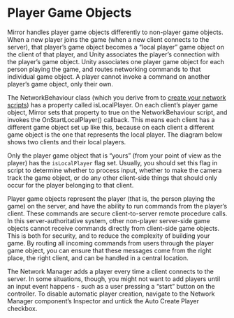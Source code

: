 # Player Game Objects

Mirror handles player game objects differently to non-player game objects. When a new player joins the game (when a new client connects to the server), that player’s game object becomes a “local player” game object on the client of that player, and Unity associates the player’s connection with the player’s game object. Unity associates one player game object for each person playing the game, and routes networking commands to that individual game object. A player cannot invoke a command on another player’s game object, only their own.

The NetworkBehaviour class (which you derive from to [create your network scripts](../../general/script-templates.md)) has a property called isLocalPlayer. On each client’s player game object, Mirror sets that property to true on the NetworkBehaviour script, and invokes the OnStartLocalPlayer() callback. This means each client has a different game object set up like this, because on each client a different game object is the one that represents the local player. The diagram below shows two clients and their local players.

Only the player game object that is “yours” (from your point of view as the player) has the `isLocalPlayer` flag set. Usually, you should set this flag in script to determine whether to process input, whether to make the camera track the game object, or do any other client-side things that should only occur for the player belonging to that client.

Player game objects represent the player (that is, the person playing the game) on the server, and have the ability to run commands from the player’s client. These commands are secure client-to-server remote procedure calls. In this server-authoritative system, other non-player server-side game objects cannot receive commands directly from client-side game objects. This is both for security, and to reduce the complexity of building your game. By routing all incoming commands from users through the player game object, you can ensure that these messages come from the right place, the right client, and can be handled in a central location.

The Network Manager adds a player every time a client connects to the server. In some situations, though, you might not want to add players until an input event happens - such as a user pressing a “start” button on the controller. To disable automatic player creation, navigate to the Network Manager component’s Inspector and untick the Auto Create Player checkbox.
